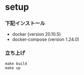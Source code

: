 # setup
### 下記インストール
- docker (version 20.10.5)
- docker-compose (version 1.24.0)
### 立ち上げ
```
make build
make up
```
